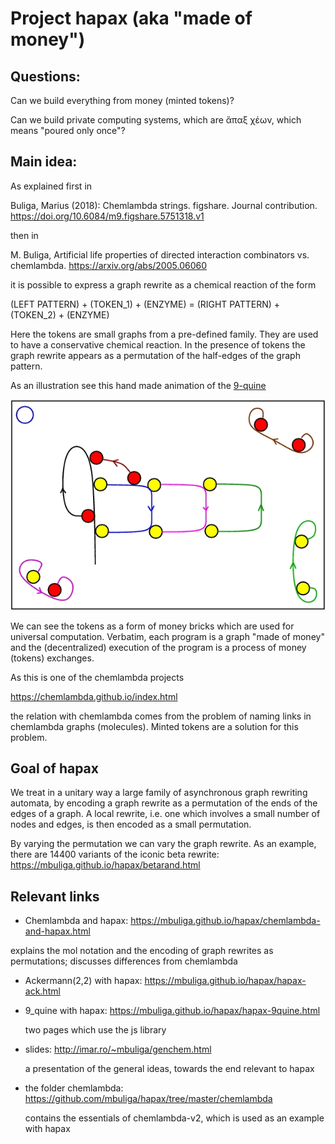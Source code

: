 # Project hapax (aka "made of money")

## Questions:

Can we build everything from  money (minted tokens)?  

Can we build private computing systems, which are ἄπαξ χέων, which means "poured only once"?


## Main idea:

As explained first in 

Buliga, Marius (2018): Chemlambda strings. figshare. Journal contribution. https://doi.org/10.6084/m9.figshare.5751318.v1

then in 

M. Buliga, Artificial life properties of directed interaction combinators vs. chemlambda. 
https://arxiv.org/abs/2005.06060

it is possible to express a graph rewrite as a chemical reaction of the form 

(LEFT PATTERN) + (TOKEN_1) + (ENZYME) = (RIGHT PATTERN) + (TOKEN_2) + (ENZYME)

Here the tokens are small graphs from a pre-defined family. They are used to have a conservative chemical reaction. In the presence of tokens the graph rewrite appears as a permutation of the half-edges of the graph pattern. 

As an illustration see this hand made animation of the [9-quine](https://mbuliga.github.io/quinegraphs/ice.html#9_quine) 



![9-quine](9-quine-string-anim.gif)



We can see the tokens as a form of money bricks which are used for universal computation. Verbatim, each program is a graph "made of money" and the (decentralized) execution of the program is a process of money (tokens) exchanges. 

As this is one of the chemlambda projects 

https://chemlambda.github.io/index.html

the relation with chemlambda comes from the problem of naming links in chemlambda graphs (molecules). Minted tokens are a solution for this problem. 

## Goal of hapax

We treat in a unitary way a large family of asynchronous graph rewriting automata, by encoding a graph rewrite as a permutation of the ends of the edges of a graph. A local rewrite, i.e. one which involves a small number of nodes and edges, is then encoded as a small permutation. 

By varying the permutation we can vary the graph rewrite. As an example, there are 14400 variants of the iconic beta rewrite: 
https://mbuliga.github.io/hapax/betarand.html
 
 
 
 
## Relevant links

- Chemlambda and hapax: https://mbuliga.github.io/hapax/chemlambda-and-hapax.html 

 explains the mol notation and the encoding of graph rewrites as permutations; discusses differences from chemlambda

- Ackermann(2,2) with hapax: https://mbuliga.github.io/hapax/hapax-ack.html

- 9_quine with hapax: https://mbuliga.github.io/hapax/hapax-9quine.html

  two pages which use the js library

- slides: http://imar.ro/~mbuliga/genchem.html

  a presentation of the general ideas, towards the end relevant to hapax

- the folder chemlambda: https://github.com/mbuliga/hapax/tree/master/chemlambda

  contains the essentials of chemlambda-v2, which is used as an example with hapax
